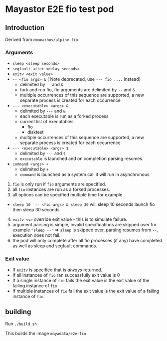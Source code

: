# Mayastor E2E fio test pod
## Introduction
Derived from `dmonakhov/alpine-fio`


### Arguments
 * `sleep <sleep seconds>`
 * `segfault-after <delay seconds>`
 * `exitv <exit value>`
 * `-- <fio args> &` ( Note deprecated, use `--- fio ....` instead)
   * delimited by `--` and `&`
   * fork and run fio, fio arguments are delimited by `--` and `&`
   * multiple occurrences of this sequence are supported, a new separate process is created for each occurrence 
 * `--- <executable> <args> &`
   * delimited by `---` and `&`
   * each executable is run as a forked process
   * current list of executables
     * fio
     * disktest
   * multiple occurrences of this sequence are supported, a new separate process is created for each occurrence 
 * `--- <executable> <args> $` 
   * delimited by `---` and `$`
   * `executable` is launched and on completion parsing resumes.
 * `command <args> +`
   * delimited by `+`
   * `command` is launched as a system call it will run in asynchronous
 1. `fio` is only run if `fio` arguments are specified.
 2. all `fio` instances are run as a forked processes.
 3. all options can be specified multiple time for example
  *  `sleep 10  -- <fio args> & sleep 30` will sleep 10 seconds launch fio then sleep 30 seconds
 4. `exitv <v>` override exit value - this is to simulate failure.
 5. argument parsing is simple, invalid specifications are skipped over for example `"sleep --"` => `sleep` is skipped over, parsing resumes from `--`, execution does not fail.
 6. the pod will only complete after all fio processes (if any) have completed as well as sleep and segfault commands.


### Exit value
* If `exitv` is specified that is *always* returned.
* If all instances of `fio` ran successfully exit value is 0
* If a single instance of `fio` fails the exit value is the exit value of the failing instance of `fio`
* If multiple instances of `fio` fail the exit value is the exit value of a failing instance of `fio`

## building
Run `./build.sh`

This builds the image `mayadata/e2e-fio`


